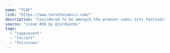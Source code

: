```yaml
---
name: "TCAF"
link: "https://www.torontocomics.com/"
description: "Considered to be amongst the premier comic arts festivals in the world, TCAF is an annual two day festival in downtown Toronto."
source: "issue #38 by @jordyarms"
tags:
  - "type/event"
  - "for/art"
  - "for/zines"
---
```


<!-- Community added from GitHub issue #38 -->
